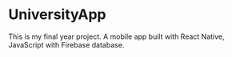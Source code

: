 # UniversityApp
This is my final year project. A mobile app built with React Native, JavaScript with Firebase database.

